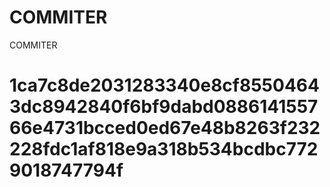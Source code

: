 # COMMITER
COMMITER






# 1ca7c8de2031283340e8cf85504643dc8942840f6bf9dabd088614155766e4731bcced0ed67e48b8263f232228fdc1af818e9a318b534bcdbc7729018747794f
